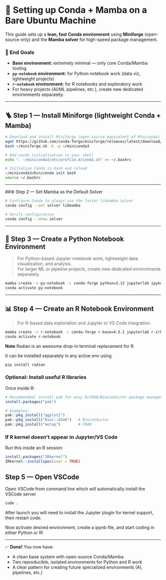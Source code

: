 # 🧬 Setting up Conda + Mamba on a Bare Ubuntu Machine

This guide sets up a **lean, fast Conda environment** using **Miniforge** (open-source only) and the **Mamba solver** for high-speed package management.  

### 🎯 End Goals
- **Base environment:** extremely minimal — only core Conda/Mamba tooling  
- **`py-notebook` environment:** for Python notebook work (data viz, lightweight projects)  
- **`r-notebook` environment:** for R notebooks and exploratory work  
- For heavy projects (AI/ML pipelines, etc.), create new dedicated environments separately.

---

## 🪜 Step 1 — Install Miniforge (lightweight Conda + Mamba)

```bash
# Download and install Miniforge (open-source equivalent of Miniconda)
wget https://github.com/conda-forge/miniforge/releases/latest/download/Miniforge3-Linux-x86_64.sh -O ~/miniforge.sh
bash ~/miniforge.sh -b -p ~/miniconda3

# Add conda initialization to your shell
echo ". ~/miniconda3/etc/profile.d/conda.sh" >> ~/.bashrc

# Initialize Conda in bash and reload
~/miniconda3/bin/conda init bash
source ~/.bashrc
```

---

##⚙️ Step 2 — Set Mamba as the Default Solver

```bash
# Configure Conda to always use the faster libmamba solver
conda config --set solver libmamba

# Verify configuration
conda config --show solver
```

---

## 🐍 Step 3 — Create a Python Notebook Environment

> For Python-based Jupyter notebook work, lightweight data visualization, and analysis.  
> For larger ML or pipeline projects, create new dedicated environments separately.

```bash
mamba create -n py-notebook -c conda-forge python=3.12 jupyterlab ipykernel numpy pandas matplotlib
conda activate py-notebook
```

---

## 📊 Step 4 — Create an R Notebook Environment

> For R-based data exploration and Jupyter or VS Code integration.

```bash
mamba create -n r-notebook -c conda-forge r-base=4.5.1 jupyterlab r-irkernel radian
conda activate r-notebook
```

**Note** Radian is an awesome drop-in terminal replacement for R.

It can be installed separately in any active env using

```bash
pip install radian
```

### Optional: Install useful R libraries
Once inside R:

```r
# Recommended: install pak for easy R/CRAN/Bioconductor package management
install.packages("pak")

# Examples:
pak::pkg_install("ggplot2")
pak::pkg_install("bioc::GSVA")   # Bioconductor
pak::pkg_install("metap")        # CRAN
```

### If R kernel doesn't appear in Jupyter/VS Code
Run this inside an R session:

```r
install.packages("IRkernel")
IRkernel::installspec(user = TRUE)
```

## Step 5 — Open VSCode

Open VSCode from command line which will automatically install the VSCode server

```bash
code .
```

After launch you will need to install the Jupyter plugin for kernel support, then restart code.

Now activate desired environment, create a ipynb file, and start coding in either Python or R!

---

✅ **Done!**
You now have:
- A clean base system with open-source Conda/Mamba
- Two reproducible, isolated environments for Python and R work
- A clear pattern for creating future specialized environments (AI, pipelines, etc.)
